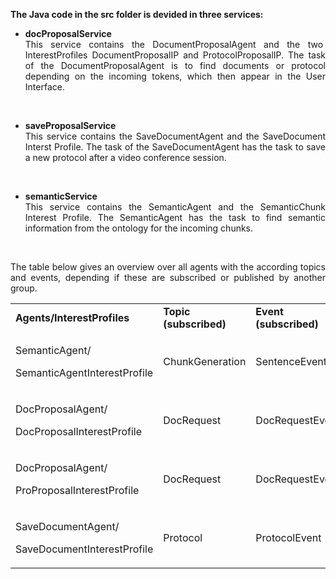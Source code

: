<p><strong>The Java code in the src folder is devided in three services:</strong></p>
<ul>
<li style="text-align: justify;"><strong>docProposalService</strong><br />This service contains the DocumentProposalAgent and the two&nbsp; InterestProfiles DocumentProposalIP and ProtocolProposalIP. The task of the DocumentProposalAgent is to find documents or protocol depending on the incoming tokens, which then appear in the User Interface.</li>
</ul>
<p>&nbsp;</p>
<ul>
<li style="text-align: justify;"><strong>saveProposalService</strong><br />This service contains the SaveDocumentAgent and the SaveDocument Interst Profile. The task of the SaveDocumentAgent has the task to save a new protocol after a video conference session.</li>
</ul>
<p>&nbsp;</p>
<ul>
<li style="text-align: justify;"><strong>semanticService</strong><br />This service contains the SemanticAgent and the SemanticChunk Interest Profile. The SemanticAgent has the task to find semantic information from the ontology for the incoming chunks.</li>
</ul>
<p>&nbsp;</p>
<p style="text-align: justify;">The table below gives an overview over all agents with the according topics and events, depending if these are subscribed or published by another group.</p>
<table>
<tbody>
<tr>
<td><strong>Agents/InterestProfiles</strong></td>
<td><strong>Topic (subscribed)</strong></td>
<td><strong>Event (subscribed)</strong></td>
<td><strong>Events (published)</strong></td>
<td><strong>Topic (published)</strong></td>
</tr>
<tr>
<td>
<p>SemanticAgent/</p>
<p>SemanticAgentInterestProfile</p>
</td>
<td>ChunkGeneration</td>
<td>SentenceEvent</td>
<td>FeedbackEvent</td>
<td>SemanticChunk</td>
</tr>
<tr>
<td>
<p>DocProposalAgent/</p>
<p>DocProposalInterestProfile</p>
</td>
<td>DocRequest</td>
<td>DocRequestEvent</td>
<td>DocProposalEvent</td>
<td>DocProposal</td>
</tr>
<tr>
<td>
<p>DocProposalAgent/</p>
<p>ProProposalInterestProfile</p>
</td>
<td>DocRequest</td>
<td>DocRequestEvent</td>
<td>DocProposalEvent</td>
<td>DocProposal</td>
</tr>
<tr>
<td>
<p>SaveDocumentAgent/</p>
<p>SaveDocumentInterestProfile</p>
</td>
<td>Protocol</td>
<td>ProtocolEvent</td>
<td>-</td>
<td>-</td>
</tr>
</tbody>
</table>
<p>&nbsp;</p>
